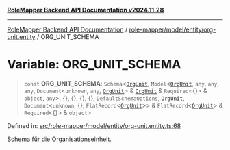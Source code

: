 [**RoleMapper Backend API Documentation v2024.11.28**](../../../../../README.md)

***

[RoleMapper Backend API Documentation](../../../../../modules.md) / [role-mapper/model/entity/org-unit.entity](../README.md) / ORG\_UNIT\_SCHEMA

# Variable: ORG\_UNIT\_SCHEMA

> `const` **ORG\_UNIT\_SCHEMA**: `Schema`\<[`OrgUnit`](../classes/OrgUnit.md), `Model`\<[`OrgUnit`](../classes/OrgUnit.md), `any`, `any`, `any`, `Document`\<`unknown`, `any`, [`OrgUnit`](../classes/OrgUnit.md)\> & [`OrgUnit`](../classes/OrgUnit.md) & `Required`\<\{\}\> & `object`, `any`\>, \{\}, \{\}, \{\}, \{\}, `DefaultSchemaOptions`, [`OrgUnit`](../classes/OrgUnit.md), `Document`\<`unknown`, \{\}, `FlatRecord`\<[`OrgUnit`](../classes/OrgUnit.md)\>\> & `FlatRecord`\<[`OrgUnit`](../classes/OrgUnit.md)\> & `Required`\<\{\}\> & `object`\>

Defined in: [src/role-mapper/model/entity/org-unit.entity.ts:68](https://github.com/FlowCraft-AG/RoleMapper/blob/dfa0426eb5b55e53274c22382030e399befc29aa/backend/src/role-mapper/model/entity/org-unit.entity.ts#L68)

Schema für die Organisationseinheit.
